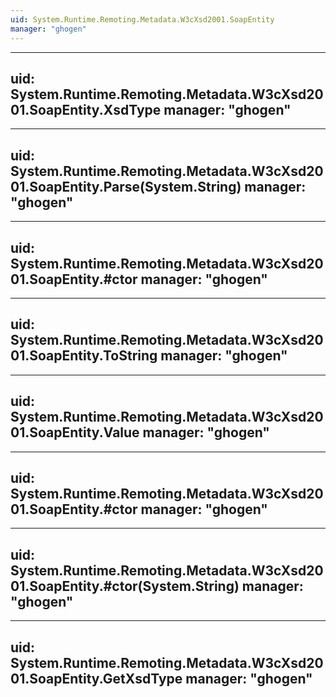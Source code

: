 ```yaml
---
uid: System.Runtime.Remoting.Metadata.W3cXsd2001.SoapEntity
manager: "ghogen"
---
```


---
uid: System.Runtime.Remoting.Metadata.W3cXsd2001.SoapEntity.XsdType
manager: "ghogen"
---

---
uid: System.Runtime.Remoting.Metadata.W3cXsd2001.SoapEntity.Parse(System.String)
manager: "ghogen"
---

---
uid: System.Runtime.Remoting.Metadata.W3cXsd2001.SoapEntity.#ctor
manager: "ghogen"
---

---
uid: System.Runtime.Remoting.Metadata.W3cXsd2001.SoapEntity.ToString
manager: "ghogen"
---

---
uid: System.Runtime.Remoting.Metadata.W3cXsd2001.SoapEntity.Value
manager: "ghogen"
---

---
uid: System.Runtime.Remoting.Metadata.W3cXsd2001.SoapEntity.#ctor
manager: "ghogen"
---

---
uid: System.Runtime.Remoting.Metadata.W3cXsd2001.SoapEntity.#ctor(System.String)
manager: "ghogen"
---

---
uid: System.Runtime.Remoting.Metadata.W3cXsd2001.SoapEntity.GetXsdType
manager: "ghogen"
---
